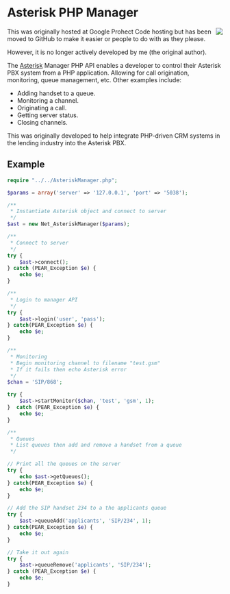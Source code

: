 Asterisk PHP Manager
====================
<img src="https://cloud.githubusercontent.com/assets/1061673/11204113/72f5df0a-8cf3-11e5-8a7f-1ab01d7f9181.png" align="right" />

This was originally hosted at Google Prohect Code hosting but has been moved to GitHub to make it easier or people to do with as they please.

However, it is no longer actively developed by me (the original author).

The [Asterisk](http://www.asterisk.org) Manager PHP API enables a developer to control their Asterisk PBX system from a PHP application.  Allowing for call origination, monitoring, queue management, etc. Other examples include:

* Adding handset to a queue.
* Monitoring a channel.
* Originating a call.
* Getting server status.
* Closing channels.

This was originally developed to help integrate PHP-driven CRM systems in the lending industry into the Asterisk PBX.

Example
-------

```php
require "../../AsteriskManager.php";

$params = array('server' => '127.0.0.1', 'port' => '5038');

/**
 * Instantiate Asterisk object and connect to server
 */
$ast = new Net_AsteriskManager($params);

/**
 * Connect to server
 */
try {
    $ast->connect();
} catch (PEAR_Exception $e) {
    echo $e;
}

/**
 * Login to manager API
 */
try {
    $ast->login('user', 'pass');
} catch(PEAR_Exception $e) {
    echo $e;
}

/**
 * Monitoring
 * Begin monitoring channel to filename "test.gsm"
 * If it fails then echo Asterisk error
 */
$chan = 'SIP/868';

try {
    $ast->startMonitor($chan, 'test', 'gsm', 1);
}  catch (PEAR_Exception $e) {
    echo $e;
}

/**
 * Queues
 * List queues then add and remove a handset from a queue
 */

// Print all the queues on the server
try {
    echo $ast->getQueues();
} catch(PEAR_Exception $e) {
    echo $e;
}

// Add the SIP handset 234 to a the applicants queue
try {
    $ast->queueAdd('applicants', 'SIP/234', 1);
} catch(PEAR_Exception $e) {
    echo $e;
}

// Take it out again
try {
    $ast->queueRemove('applicants', 'SIP/234');
} catch (PEAR_Exception $e) {
    echo $e;
}
```
